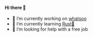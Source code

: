 #### Hi there 👋
- 🔭 I’m currently working on [whatsoo](https://github.com/Whatsoo)
- 🌱 I’m currently learning [Rust:crab:](https://www.rust-lang.org/)
- 🤔 I’m looking for help with a free job
<!--
**NOVA-ME/NOVA-ME** is a ✨ _special_ ✨ repository because its `README.md` (this file) appears on your GitHub profile.

Here are some ideas to get you started:

- 🔭 I’m currently working on ...
- 🌱 I’m currently learning ...
- 👯 I’m looking to collaborate on ...
- 🤔 I’m looking for help with ...
- 💬 Ask me about ...
- 📫 How to reach me: ...
- 😄 Pronouns: ...
- ⚡ Fun fact: ...
-->
